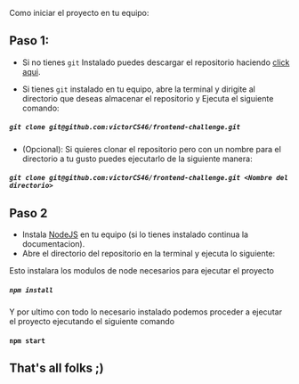 Como iniciar el proyecto en tu equipo:

## Paso 1:

 - Si no tienes ```git``` Instalado puedes descargar el repositorio haciendo [click aqui](https://github.com/victorCS46/frontend-challenge/archive/master.zip). 

 - Si tienes ```git``` instalado en tu equipo, abre la terminal y dirigite al directorio que deseas almacenar el repositorio
  y Ejecuta el siguiente comando:
  ##### ```git clone git@github.com:victorCS46/frontend-challenge.git```
  
 - (Opcional): Si quieres clonar el repositorio pero con un nombre para el directorio a tu gusto puedes ejecutarlo de la  siguiente manera:
  ##### `git clone git@github.com:victorCS46/frontend-challenge.git <Nombre del directorio>`

## Paso 2
- Instala [NodeJS](https://nodejs.org/es/) en tu equipo (si lo tienes instalado continua la documentacion).
- Abre el directorio del repositorio en la terminal y ejecuta lo siguiente:

Esto instalara los modulos de node necesarios para ejecutar el proyecto
##### `npm install`

Y por ultimo con todo lo necesario instalado podemos proceder a ejecutar el proyecto ejecutando el siguiente comando
#### `npm start`

## That's all folks ;)
